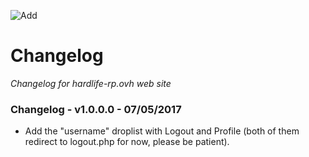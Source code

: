 ![Add](http://image.prntscr.com/image/956c9b0075ad4bdd80523524bbf86c9b.png)

# Changelog

*Changelog for hardlife-rp.ovh web site*

### Changelog - v1.0.0.0 - 07/05/2017

  - Add the "username" droplist with Logout and Profile (both of them redirect to logout.php for now, please be patient).
